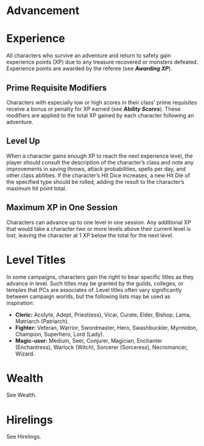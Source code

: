 # Advancement

# Experience

All characters who survive an adventure and return to safety gain experience points (XP) due to any treasure recovered or monsters defeated. Experience points are awarded by the referee (see ***Awarding XP***).

## Prime Requisite Modifiers

Characters with especially low or high scores in their class’ prime requisites receive a bonus or penalty for XP earned (see ***Ability Scores***). These modifiers are applied to the total XP gained by each character following an adventure.

## Level Up

When a character gains enough XP to reach the next experience level, the player should consult the description of the character’s class and note any improvements in saving throws, attack probabilities, spells per day, and other class abilities. If the character’s Hit Dice increases, a new Hit Die of the specified type should be rolled, adding the result to the character’s maximum hit point total.

## Maximum XP in One Session

Characters can advance up to one level in one session. Any additional XP that would take a character two or more levels above their current level is lost, leaving the character at 1 XP below the total for the next level.

# Level Titles

In some campaigns, characters gain the right to bear specific titles as they advance in level. Such titles may be granted by the guilds, colleges, or temples that PCs are associates of. Level titles often vary significantly between campaign worlds, but the following lists may be used as inspiration:

- **Cleric:** Acolyte, Adept, Priest(ess), Vicar, Curate, Elder, Bishop, Lama, Matriarch (Patriarch).
- **Fighter:** Veteran, Warrior, Swordmaster, Hero, Swashbuckler, Myrmidon, Champion, Superhero, Lord (Lady).
- **Magic-user:** Medium, Seer, Conjurer, Magician, Enchanter (Enchantress), Warlock (Witch), Sorcerer (Sorceress), Necromancer, Wizard.

# Wealth

See Wealth.

# Hirelings

See Hirelings.